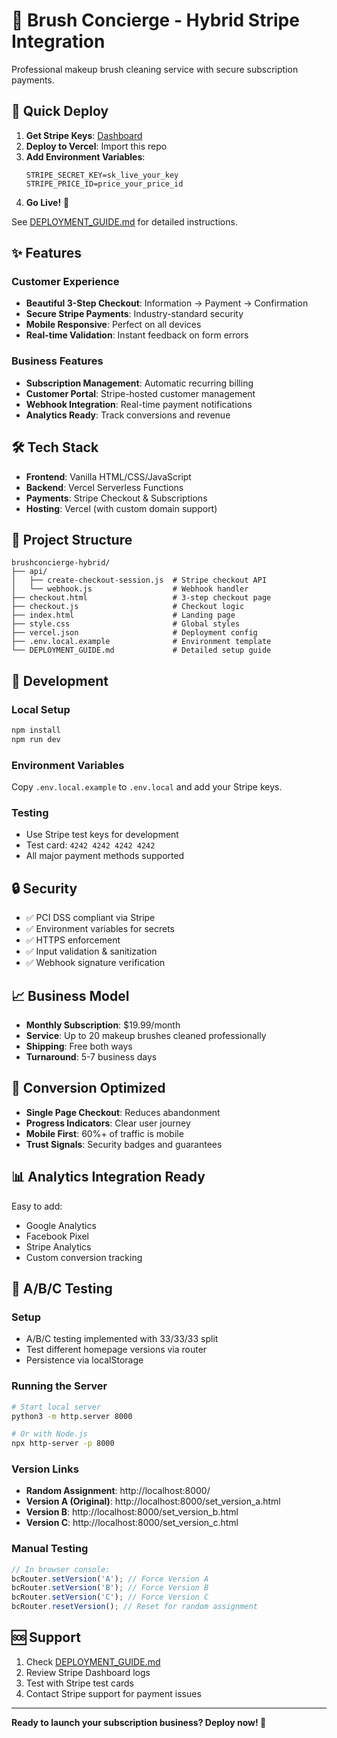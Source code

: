 # 🎨 Brush Concierge - Hybrid Stripe Integration

Professional makeup brush cleaning service with secure subscription payments.

## 🚀 Quick Deploy

1. **Get Stripe Keys**: [Dashboard](https://dashboard.stripe.com/apikeys)
2. **Deploy to Vercel**: Import this repo
3. **Add Environment Variables**:
   ```
   STRIPE_SECRET_KEY=sk_live_your_key
   STRIPE_PRICE_ID=price_your_price_id
   ```
4. **Go Live!** 🎉

See [DEPLOYMENT_GUIDE.md](./DEPLOYMENT_GUIDE.md) for detailed instructions.

## ✨ Features

### Customer Experience
- **Beautiful 3-Step Checkout**: Information → Payment → Confirmation
- **Secure Stripe Payments**: Industry-standard security
- **Mobile Responsive**: Perfect on all devices
- **Real-time Validation**: Instant feedback on form errors

### Business Features
- **Subscription Management**: Automatic recurring billing
- **Customer Portal**: Stripe-hosted customer management
- **Webhook Integration**: Real-time payment notifications
- **Analytics Ready**: Track conversions and revenue

## 🛠 Tech Stack

- **Frontend**: Vanilla HTML/CSS/JavaScript
- **Backend**: Vercel Serverless Functions
- **Payments**: Stripe Checkout & Subscriptions
- **Hosting**: Vercel (with custom domain support)

## 📁 Project Structure

```
brushconcierge-hybrid/
├── api/
│   ├── create-checkout-session.js  # Stripe checkout API
│   └── webhook.js                  # Webhook handler
├── checkout.html                   # 3-step checkout page
├── checkout.js                     # Checkout logic
├── index.html                      # Landing page
├── style.css                       # Global styles
├── vercel.json                     # Deployment config
├── .env.local.example              # Environment template
└── DEPLOYMENT_GUIDE.md             # Detailed setup guide
```

## 🔧 Development

### Local Setup
```bash
npm install
npm run dev
```

### Environment Variables
Copy `.env.local.example` to `.env.local` and add your Stripe keys.

### Testing
- Use Stripe test keys for development
- Test card: `4242 4242 4242 4242`
- All major payment methods supported

## 🔒 Security

- ✅ PCI DSS compliant via Stripe
- ✅ Environment variables for secrets
- ✅ HTTPS enforcement
- ✅ Input validation & sanitization
- ✅ Webhook signature verification

## 📈 Business Model

- **Monthly Subscription**: $19.99/month
- **Service**: Up to 20 makeup brushes cleaned professionally
- **Shipping**: Free both ways
- **Turnaround**: 5-7 business days

## 🎯 Conversion Optimized

- **Single Page Checkout**: Reduces abandonment
- **Progress Indicators**: Clear user journey
- **Mobile First**: 60%+ of traffic is mobile
- **Trust Signals**: Security badges and guarantees

## 📊 Analytics Integration Ready

Easy to add:
- Google Analytics
- Facebook Pixel
- Stripe Analytics
- Custom conversion tracking

## 🧪 A/B/C Testing

### Setup
- A/B/C testing implemented with 33/33/33 split
- Test different homepage versions via router
- Persistence via localStorage

### Running the Server
```bash
# Start local server
python3 -m http.server 8000

# Or with Node.js
npx http-server -p 8000
```

### Version Links
- **Random Assignment**: http://localhost:8000/
- **Version A (Original)**: http://localhost:8000/set_version_a.html
- **Version B**: http://localhost:8000/set_version_b.html
- **Version C**: http://localhost:8000/set_version_c.html

### Manual Testing
```javascript
// In browser console:
bcRouter.setVersion('A'); // Force Version A
bcRouter.setVersion('B'); // Force Version B
bcRouter.setVersion('C'); // Force Version C
bcRouter.resetVersion(); // Reset for random assignment
```

## 🆘 Support

1. Check [DEPLOYMENT_GUIDE.md](./DEPLOYMENT_GUIDE.md)
2. Review Stripe Dashboard logs
3. Test with Stripe test cards
4. Contact Stripe support for payment issues

---

**Ready to launch your subscription business? Deploy now! 🚀**


